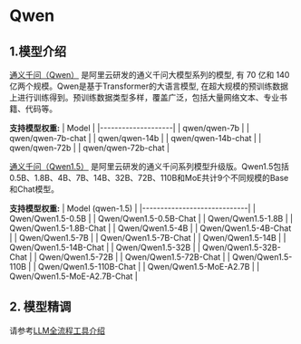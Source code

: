 # Qwen

## 1.模型介绍

[通义千问（Qwen）](https://arxiv.org/abs/2205.01068) 是阿里云研发的通义千问大模型系列的模型, 有 70 亿和 140 亿两个规模。Qwen是基于Transformer的大语言模型, 在超大规模的预训练数据上进行训练得到。预训练数据类型多样，覆盖广泛，包括大量网络文本、专业书籍、代码等。

**支持模型权重:**
| Model              |
|--------------------|
| qwen/qwen-7b       |
| qwen/qwen-7b-chat  |
| qwen/qwen-14b      |
| qwen/qwen-14b-chat |
| qwen/qwen-72b      |
| qwen/qwen-72b-chat |



[通义千问（Qwen1.5）](https://qwenlm.github.io/blog/qwen1.5/) 是阿里云研发的通义千问系列模型升级版。Qwen1.5包括0.5B、1.8B、4B、7B、14B、32B、72B、110B和MoE共计9个不同规模的Base和Chat模型。

**支持模型权重:**
| Model (qwen-1.5)            |
|-----------------------------|
| Qwen/Qwen1.5-0.5B           |
| Qwen/Qwen1.5-0.5B-Chat      |
| Qwen/Qwen1.5-1.8B           |
| Qwen/Qwen1.5-1.8B-Chat      |
| Qwen/Qwen1.5-4B             |
| Qwen/Qwen1.5-4B-Chat        |
| Qwen/Qwen1.5-7B             |
| Qwen/Qwen1.5-7B-Chat        |
| Qwen/Qwen1.5-14B            |
| Qwen/Qwen1.5-14B-Chat       |
| Qwen/Qwen1.5-32B            |
| Qwen/Qwen1.5-32B-Chat       |
| Qwen/Qwen1.5-72B            |
| Qwen/Qwen1.5-72B-Chat       |
| Qwen/Qwen1.5-110B           |
| Qwen/Qwen1.5-110B-Chat      |
| Qwen/Qwen1.5-MoE-A2.7B      |
| Qwen/Qwen1.5-MoE-A2.7B-Chat |

## 2. 模型精调
请参考[LLM全流程工具介绍](../README.md)
